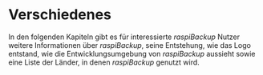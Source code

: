 # Verschiedenes

In den folgenden Kapiteln gibt es für interessierte *raspiBackup* Nutzer
weitere Informationen über *raspiBackup*, seine Entstehung,
wie das Logo entstand, wie die Entwicklungsumgebung von *raspiBackup*
aussieht sowie eine Liste der Länder, in denen *raspiBackup* genutzt wird.

[.status]: translated
